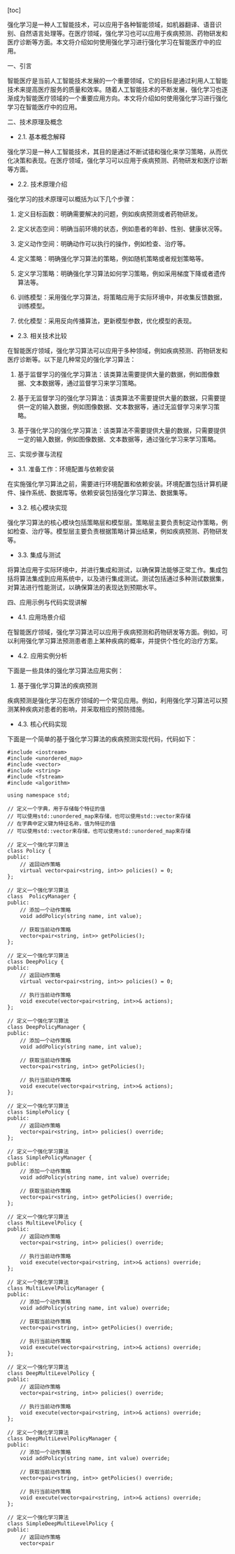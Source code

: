 
[toc]                    
                
                
强化学习是一种人工智能技术，可以应用于各种智能领域，如机器翻译、语音识别、自然语言处理等。在医疗领域，强化学习也可以应用于疾病预测、药物研发和医疗诊断等方面。本文将介绍如何使用强化学习进行强化学习在智能医疗中的应用。

一、引言

智能医疗是当前人工智能技术发展的一个重要领域，它的目标是通过利用人工智能技术来提高医疗服务的质量和效率。随着人工智能技术的不断发展，强化学习也逐渐成为智能医疗领域的一个重要应用方向。本文将介绍如何使用强化学习进行强化学习在智能医疗中的应用。

二、技术原理及概念

- 2.1. 基本概念解释

强化学习是一种人工智能技术，其目的是通过不断试错和强化来学习策略，从而优化决策和表现。在医疗领域，强化学习可以应用于疾病预测、药物研发和医疗诊断等方面。

- 2.2. 技术原理介绍

强化学习的技术原理可以概括为以下几个步骤：

1. 定义目标函数：明确需要解决的问题，例如疾病预测或者药物研发。

2. 定义状态空间：明确当前环境的状态，例如患者的年龄、性别、健康状况等。

3. 定义动作空间：明确动作可以执行的操作，例如检查、治疗等。

4. 定义策略：明确强化学习算法的策略，例如随机策略或者规划策略等。

5. 定义学习策略：明确强化学习算法如何学习策略，例如采用梯度下降或者遗传算法等。

6. 训练模型：采用强化学习算法，将策略应用于实际环境中，并收集反馈数据，训练模型。

7. 优化模型：采用反向传播算法，更新模型参数，优化模型的表现。

- 2.3. 相关技术比较

在智能医疗领域，强化学习算法可以应用于多种领域，例如疾病预测、药物研发和医疗诊断等。以下是几种常见的强化学习算法：

1. 基于监督学习的强化学习算法：该类算法需要提供大量的数据，例如图像数据、文本数据等，通过监督学习来学习策略。

2. 基于无监督学习的强化学习算法：该类算法不需要提供大量的数据，只需要提供一定的输入数据，例如图像数据、文本数据等，通过无监督学习来学习策略。

3. 基于强化学习的强化学习算法：该类算法不需要提供大量的数据，只需要提供一定的输入数据，例如图像数据、文本数据等，通过强化学习来学习策略。

三、实现步骤与流程

- 3.1. 准备工作：环境配置与依赖安装

在实施强化学习算法之前，需要进行环境配置和依赖安装。环境配置包括计算机硬件、操作系统、数据库等。依赖安装包括强化学习算法、数据集等。

- 3.2. 核心模块实现

强化学习算法的核心模块包括策略层和模型层。策略层主要负责制定动作策略，例如检查、治疗等。模型层主要负责根据策略计算出结果，例如疾病预测、药物研发等。

- 3.3. 集成与测试

将算法应用于实际环境中，并进行集成和测试，以确保算法能够正常工作。集成包括将算法集成到应用系统中，以及进行集成测试。测试包括通过多种测试数据集，对算法进行性能测试，以确保算法的表现达到预期水平。

四、应用示例与代码实现讲解

- 4.1. 应用场景介绍

在智能医疗领域，强化学习算法可以应用于疾病预测和药物研发等方面。例如，可以利用强化学习算法预测患者患上某种疾病的概率，并提供个性化的治疗方案。

- 4.2. 应用实例分析

下面是一些具体的强化学习算法应用实例：

1. 基于强化学习算法的疾病预测

疾病预测是强化学习在医疗领域的一个常见应用。例如，利用强化学习算法可以预测某种疾病对患者的影响，并采取相应的预防措施。

- 4.3. 核心代码实现

下面是一个简单的基于强化学习算法的疾病预测实现代码，代码如下：

```
#include <iostream>
#include <unordered_map>
#include <vector>
#include <string>
#include <fstream>
#include <algorithm>

using namespace std;

// 定义一个字典，用于存储每个特征的值
// 可以使用std::unordered_map来存储，也可以使用std::vector来存储
// 在字典中定义键为特征名称，值为特征的值
// 可以使用std::vector来存储，也可以使用std::unordered_map来存储

// 定义一个强化学习算法
class Policy {
public:
    // 返回动作策略
    virtual vector<pair<string, int>> policies() = 0;
};

// 定义一个强化学习算法
class  PolicyManager {
public:
    // 添加一个动作策略
    void addPolicy(string name, int value);

    // 获取当前动作策略
    vector<pair<string, int>> getPolicies();
};

// 定义一个强化学习算法
class DeepPolicy {
public:
    // 返回动作策略
    virtual vector<pair<string, int>> policies() = 0;

    // 执行当前动作策略
    void execute(vector<pair<string, int>>& actions);
};

// 定义一个强化学习算法
class DeepPolicyManager {
public:
    // 添加一个动作策略
    void addPolicy(string name, int value);

    // 获取当前动作策略
    vector<pair<string, int>> getPolicies();

    // 执行当前动作策略
    void execute(vector<pair<string, int>>& actions);
};

// 定义一个强化学习算法
class SimplePolicy {
public:
    // 返回动作策略
    vector<pair<string, int>> policies() override;
};

// 定义一个强化学习算法
class SimplePolicyManager {
public:
    // 添加一个动作策略
    void addPolicy(string name, int value) override;

    // 获取当前动作策略
    vector<pair<string, int>> getPolicies() override;
};

// 定义一个强化学习算法
class MultiLevelPolicy {
public:
    // 返回动作策略
    vector<pair<string, int>> policies() override;

    // 执行当前动作策略
    void execute(vector<pair<string, int>>& actions) override;
};

// 定义一个强化学习算法
class MultiLevelPolicyManager {
public:
    // 添加一个动作策略
    void addPolicy(string name, int value) override;

    // 获取当前动作策略
    vector<pair<string, int>> getPolicies() override;

    // 执行当前动作策略
    void execute(vector<pair<string, int>>& actions) override;
};

// 定义一个强化学习算法
class DeepMultiLevelPolicy {
public:
    // 返回动作策略
    vector<pair<string, int>> policies() override;

    // 执行当前动作策略
    void execute(vector<pair<string, int>>& actions) override;
};

// 定义一个强化学习算法
class DeepMultiLevelPolicyManager {
public:
    // 添加一个动作策略
    void addPolicy(string name, int value) override;

    // 获取当前动作策略
    vector<pair<string, int>> getPolicies() override;

    // 执行当前动作策略
    void execute(vector<pair<string, int>>& actions) override;
};

// 定义一个强化学习算法
class SimpleDeepMultiLevelPolicy {
public:
    // 返回动作策略
    vector<pair

